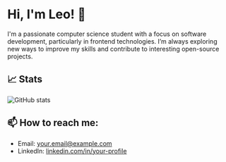 # Hi, I'm Leo! 👋

I'm a passionate computer science student with a focus on software development, particularly in frontend technologies. I’m always exploring new ways to improve my skills and contribute to interesting open-source projects.

## 📈 Stats
![GitHub stats](https://github-readme-stats.vercel.app/api?username=chefderschwaetzer&show_icons=true&count_private=true&hide=prs)

## 📫 How to reach me:
- Email: [your.email@example.com](mailto:your.email@example.com)
- LinkedIn: [linkedin.com/in/your-profile](https://linkedin.com/in/your-profile)
